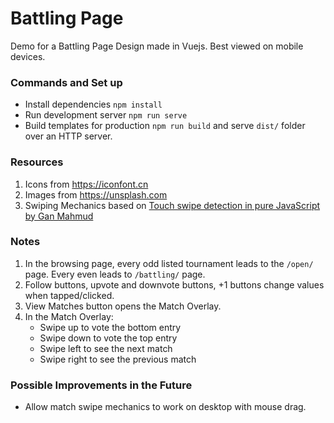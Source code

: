 Battling Page
=============
Demo for a Battling Page Design made in Vuejs. Best viewed on mobile devices.


### Commands and Set up
- Install dependencies `npm install`
- Run development server `npm run serve`
- Build templates for production `npm run build` and serve `dist/` folder over an HTTP server.


### Resources
1. Icons from https://iconfont.cn
1. Images from https://unsplash.com
1. Swiping Mechanics based on [Touch swipe detection in pure JavaScript by Gan Mahmud](https://codepen.io/ganmahmud/pen/RaoKZa)


### Notes
1. In the browsing page, every odd listed tournament leads to the `/open/` page. Every even leads to `/battling/` page.
1. Follow buttons, upvote and downvote buttons, +1 buttons change values when tapped/clicked.
1. View Matches button opens the Match Overlay.
1. In the Match Overlay:
    - Swipe up to vote the bottom entry
    - Swipe down to vote the top entry
    - Swipe left to see the next match
    - Swipe right to see the previous match

### Possible Improvements in the Future
- Allow match swipe mechanics to work on desktop with mouse drag.
